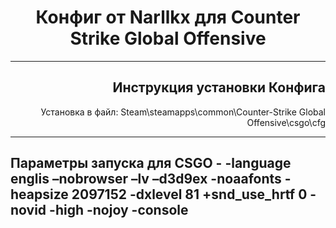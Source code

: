 <h1 align="center">Конфиг от Narllkx для Counter Strike Global Offensive</h1>
<hr>
<h2 align="right">Инструкция установки Конфига</h2>
<p align="right">Установка в файл: Steam\steamapps\common\Counter-Strike Global Offensive\csgo\cfg</p>
<hr>
<h2>Параметры запуска для CSGO - -language englis –nobrowser –lv –d3d9ex -noaafonts -heapsize 2097152 -dxlevel 81 +snd_use_hrtf 0 -novid -high -nojoy -console</h2>

